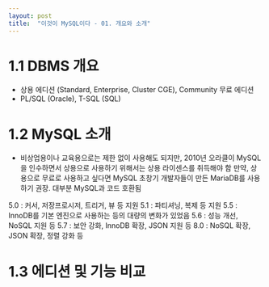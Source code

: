 ```yaml
---
layout: post
title:  "이것이 MySQL이다 - 01. 개요와 소개"
---
```


# 1.1 DBMS 개요
- 상용 에디션 (Standard, Enterprise, Cluster CGE), Community 무료 에디션
- PL/SQL (Oracle), T-SQL (SQL)

# 1.2 MySQL 소개
- 비상업용이나 교육용으로는 제한 없이 사용해도 되지만, 2010년 오라클이 MySQL을 인수하면서 상용으로 사용하기 위해서는 상용 라이센스를 취득해야 함
만약, 상용으로 무료로 사용하고 싶다면 MySQL 초창기 개발자들이 만든 MariaDB를 사용하기 권장. 대부분 MySQL과 코드 호환됨

5.0 : 커서, 저장프로시저, 트리거, 뷰 등 지원
5.1 : 파티셔닝, 복제 등 지원
5.5 : InnoDB를 기본 엔진으로 사용하는 등의 대량의 변화가 있었음
5.6 : 성능 개선, NoSQL 지원 등
5.7 : 보안 강화, InnoDB 확장, JSON 지원 등
8.0 : NoSQL 확장, JSON 확장, 정렬 강화 등

# 1.3 에디션 및 기능 비교

